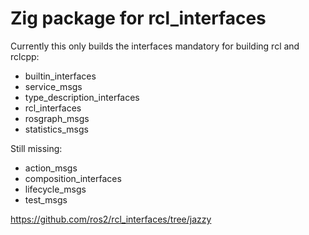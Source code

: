 # Zig package for rcl_interfaces

Currently this only builds the interfaces mandatory for building rcl and rclcpp:
 - builtin_interfaces
 - service_msgs 
 - type_description_interfaces 
 - rcl_interfaces
 - rosgraph_msgs
 - statistics_msgs

Still missing:
 - action_msgs
 - composition_interfaces
 - lifecycle_msgs
 - test_msgs

https://github.com/ros2/rcl_interfaces/tree/jazzy
